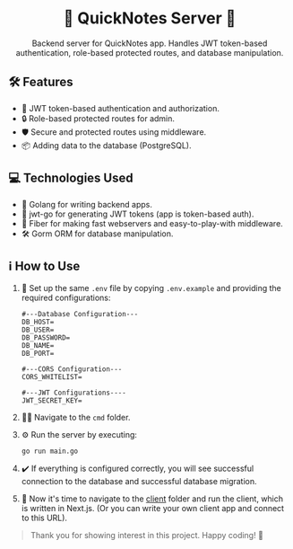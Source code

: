 <h1 align="center">🚀 QuickNotes Server 📡</h1>

<p align="center">
    Backend server for QuickNotes app. Handles JWT token-based authentication, role-based protected routes, and database manipulation.
</p> 

## 🛠️ Features

- 🔐 JWT token-based authentication and authorization.
- 🔒 Role-based protected routes for admin.
- 🛡️ Secure and protected routes using middleware.
- 📦 Adding data to the database (PostgreSQL).

## 💻 Technologies Used

- 🐍 Golang for writing backend apps.
- 🔑 jwt-go for generating JWT tokens (app is token-based auth).
- 🔌 Fiber for making fast webservers and easy-to-play-with middleware.
- 🛠️ Gorm ORM for database manipulation.

## ℹ️ How to Use

1. 📝 Set up the same `.env` file by copying `.env.example` and providing the required configurations:
    ```dotenv
    #---Database Configuration---
    DB_HOST=
    DB_USER=
    DB_PASSWORD=
    DB_NAME=
    DB_PORT=

    #---CORS Configuration---
    CORS_WHITELIST=

    #---JWT Configurations----
    JWT_SECRET_KEY=
    ```

2. 🏃‍♂️ Navigate to the `cmd` folder.
   
3. ⚙️ Run the server by executing:
    ```
    go run main.go
    ```

4. ✔️ If everything is configured correctly, you will see successful connection to the database and successful database migration.

5. 🚀 Now it's time to navigate to the [client](#client) folder and run the client, which is written in Next.js. (Or you can write your own client app and connect to this URL).

> Thank you for showing interest in this project. Happy coding! 🎉